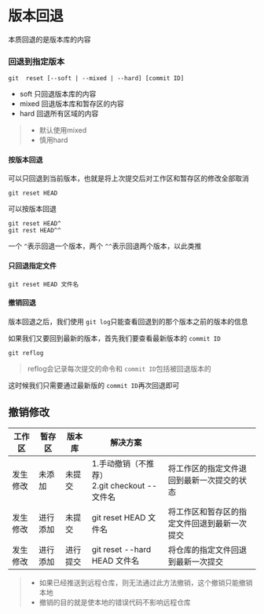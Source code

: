 # 版本回退

本质回退的是版本库的内容

### 回退到指定版本

```shell
git  reset [--soft | --mixed | --hard] [commit ID]
```

- soft 只回退版本库的内容
- mixed 回退版本库和暂存区的内容
- hard 回退所有区域的内容

> - 默认使用mixed
> - 慎用hard

#### 按版本回退

可以只回退到当前版本，也就是将上次提交后对工作区和暂存区的修改全部取消

```shell
git reset HEAD
```

可以按版本回退

```shell
git reset HEAD^
git rest HEAD^^
```

一个 `^`表示回退一个版本，两个 `^^`表示回退两个版本，以此类推

#### 只回退指定文件

```shell
git reset HEAD 文件名
```

#### 撤销回退

版本回退之后，我们使用 `git log`只能查看回退到的那个版本之前的版本的信息

如果我们又要回到最新的版本，首先我们要查看最新版本的 `commit ID`

```shell
git reflog
```

> reflog会记录每次提交的命令和 `commit ID`包括被回退版本的

这时候我们只需要通过最新版的 `commit ID`再次回退即可

## 撤销修改

| 工作区   | 暂存区   | 版本库   | 解决方案                                           |                                              |
| -------- | -------- | -------- | -------------------------------------------------- | -------------------------------------------- |
| 发生修改 | 未添加   | 未提交   | 1.手动撤销（不推荐）<br />2.git checkout -- 文件名 | 将工作区的指定文件退回到最新一次提交的状态   |
| 发生修改 | 进行添加 | 未提交   | git reset HEAD 文件名                              | 将工作区和暂存区的指定文件回退到最新一次提交 |
| 发生修改 | 进行添加 | 进行提交 | git reset --hard HEAD 文件名                       | 将仓库的指定文件回退到最新一次提交           |

> - 如果已经推送到远程仓库，则无法通过此方法撤销，这个撤销只能撤销本地
> - 撤销的目的就是使本地的错误代码不影响远程仓库
